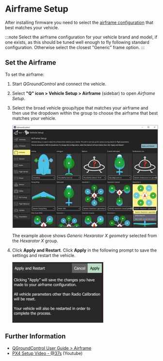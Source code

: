 # Airframe Setup

After installing firmware you need to select the [airframe configuration](../airframes/airframe_reference.md) that best matches your vehicle.

:::note
Select the airframe configuration for your vehicle brand and model, if one exists, as this should be tuned well enough to fly following standard configuration.
Otherwise select the closest "Generic" frame option.
:::

## Set the Airframe

To set the airframe:

1. Start *QGroundControl* and connect the vehicle.
1. Select **"Q" icon > Vehicle Setup > Airframe** (sidebar) to open *Airframe Setup*.
1. Select the broad vehicle group/type that matches your airframe and then use the dropdown within the group to choose the airframe that best matches your vehicle.

   ![](../../assets/qgc/setup/airframe/airframe_px4.jpg)

   The example above shows *Generic Hexarotor X geometry* selected from the *Hexarotor X* group.


1. Click **Apply and Restart**. Click **Apply** in the following prompt to save the settings and restart the vehicle.

   <img src="../../assets/qgc/setup/airframe/airframe_px4_apply_prompt.jpg" width="300px" title="Apply airframe selection prompt" />


## Further Information

* [QGroundControl User Guide > Airframe](https://docs.qgroundcontrol.com/master/en/SetupView/Airframe.html)
* [PX4 Setup Video - @37s](https://youtu.be/91VGmdSlbo4?t=35s) (Youtube)